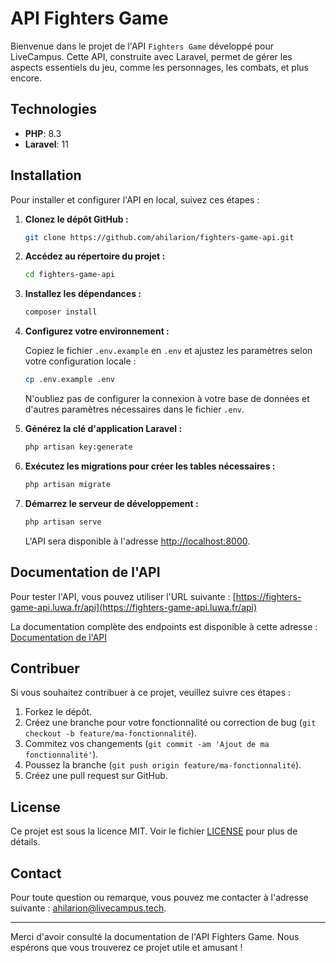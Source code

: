 # API Fighters Game

Bienvenue dans le projet de l'API `Fighters Game` développé pour LiveCampus. Cette API, construite avec Laravel, permet de gérer les aspects essentiels du jeu, comme les personnages, les combats, et plus encore.

## Technologies

- **PHP**: 8.3
- **Laravel**: 11

## Installation

Pour installer et configurer l'API en local, suivez ces étapes :

1. **Clonez le dépôt GitHub :**

   ```bash
   git clone https://github.com/ahilarion/fighters-game-api.git
   ```

2. **Accédez au répertoire du projet :**

   ```bash
   cd fighters-game-api
   ```

3. **Installez les dépendances :**

   ```bash
   composer install
   ```

4. **Configurez votre environnement :**

   Copiez le fichier `.env.example` en `.env` et ajustez les paramètres selon votre configuration locale :

   ```bash
   cp .env.example .env
   ```

   N'oubliez pas de configurer la connexion à votre base de données et d'autres paramètres nécessaires dans le fichier `.env`.

5. **Générez la clé d'application Laravel :**

   ```bash
   php artisan key:generate
   ```

6. **Exécutez les migrations pour créer les tables nécessaires :**

   ```bash
   php artisan migrate
   ```

7. **Démarrez le serveur de développement :**

   ```bash
   php artisan serve
   ```

   L'API sera disponible à l'adresse [http://localhost:8000](http://localhost:8000).

## Documentation de l'API

Pour tester l'API, vous pouvez utiliser l'URL suivante : [https://fighters-game-api.luwa.fr/api](https://fighters-game-api.luwa.fr/api)

La documentation complète des endpoints est disponible à cette adresse : [Documentation de l'API](https://fighters-game-api.luwa.fr/api/docs)

## Contribuer

Si vous souhaitez contribuer à ce projet, veuillez suivre ces étapes :

1. Forkez le dépôt.
2. Créez une branche pour votre fonctionnalité ou correction de bug (`git checkout -b feature/ma-fonctionnalité`).
3. Commitez vos changements (`git commit -am 'Ajout de ma fonctionnalité'`).
4. Poussez la branche (`git push origin feature/ma-fonctionnalité`).
5. Créez une pull request sur GitHub.

## License

Ce projet est sous la licence MIT. Voir le fichier [LICENSE](LICENSE) pour plus de détails.

## Contact

Pour toute question ou remarque, vous pouvez me contacter à l'adresse suivante : [ahilarion@livecampus.tech](mailto:ahilarion@livecampus.tech).

---

Merci d'avoir consulté la documentation de l'API Fighters Game. Nous espérons que vous trouverez ce projet utile et amusant !
